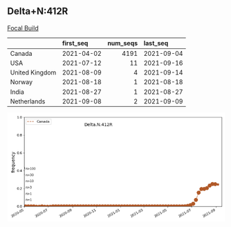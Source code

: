 

## Delta+N:412R
[Focal Build](https://nextstrain.org/groups/neherlab/ncov/Delta.N.412R?c=gt-S_613)

|                | first_seq   |   num_seqs | last_seq   |
|:---------------|:------------|-----------:|:-----------|
| Canada         | 2021-04-02  |       4191 | 2021-09-04 |
| USA            | 2021-07-12  |         11 | 2021-09-16 |
| United Kingdom | 2021-08-09  |          4 | 2021-09-14 |
| Norway         | 2021-08-18  |          1 | 2021-08-18 |
| India          | 2021-08-27  |          1 | 2021-08-27 |
| Netherlands    | 2021-09-08  |          2 | 2021-09-09 |

![Overall trends Delta.N.412R](/overall_trends_figures/overall_trends_Delta.N.412R.png)